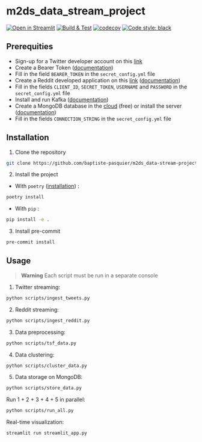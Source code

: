# m2ds_data_stream_project

[![Open in Streamlit](https://static.streamlit.io/badges/streamlit_badge_black_white.svg)](https://baptiste-pasquier-m2ds-data-stream-project.streamlit.app/)
[![Build & Test](https://github.com/baptiste-pasquier/m2ds_data-stream-project/actions/workflows/main.yml/badge.svg)](https://github.com/baptiste-pasquier/m2ds_data-stream-project/actions/workflows/main.yml)
[![codecov](https://codecov.io/github/baptiste-pasquier/m2ds_data-stream-project/branch/main/graph/badge.svg)](https://codecov.io/gh/baptiste-pasquier/m2ds_data-stream-project)
[![Code style: black](https://img.shields.io/badge/code%20style-black-000000.svg)](https://github.com/psf/black)

## Prerequities

- Sign-up for a Twitter developer account on this [link](https://developer.twitter.com/en/apply-for-access)
- Create a Bearer Token ([documentation](https://developer.twitter.com/en/docs/authentication/oauth-2-0/bearer-tokens))
- Fill in the field `BEARER_TOKEN` in the `secret_config.yml` file
- Create a Reddit developed application on this [link](https://www.reddit.com/prefs/apps/) ([documentation](https://praw.readthedocs.io/en/stable/getting_started/authentication.html#password-flow))
- Fill in the fields `CLIENT_ID`, `SECRET_TOKEN`, `USERNAME` and `PASSWORD` in the `secret_config.yml` file
- Install and run Kafka ([documentation](https://kafka.apache.org/quickstart))
- Create a MongoDB database in the [cloud](https://www.mongodb.com/cloud/atlas/register) (free) or install the server ([documentation](https://www.mongodb.com/docs/manual/installation/))
- Fill in the fields `CONNECTION_STRING` in the `secret_config.yml` file

## Installation

1. Clone the repository
```bash
git clone https://github.com/baptiste-pasquier/m2ds_data-stream-project
```

2. Install the project
- With `poetry` ([installation](https://python-poetry.org/docs/#installation)) :
```bash
poetry install
```
- With `pip` :
```bash
pip install -e .
```

3. Install pre-commit
```bash
pre-commit install
```

## Usage

> **Warning**
> Each script must be run in a separate console

1. Twitter streaming:
```bash
python scripts/ingest_tweets.py
```

2. Reddit streaming:
```bash
python scripts/ingest_reddit.py
```

3. Data preprocessing:
```bash
python scripts/tsf_data.py
```

4. Data clustering:
```bash
python scripts/cluster_data.py
```

5. Data storage on MongoDB:
```bash
python scripts/store_data.py
```

Run 1 + 2 + 3 + 4 + 5 in parallel:
```bash
python scripts/run_all.py
```

Real-time visualization:
```bash
streamlit run streamlit_app.py
```

